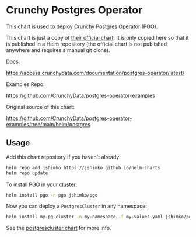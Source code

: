 # Crunchy Postgres Operator

This chart is used to deploy [Crunchy Postgres Operator](https://access.crunchydata.com/documentation/postgres-operator/latest) (PGO).

This chart is just a copy of [their official chart](https://github.com/CrunchyData/postgres-operator-examples/tree/main/helm/install). It is only copied here so that it is published in a Helm repository (the official chart is not published anywhere and requires a manual git clone).

Docs:

<https://access.crunchydata.com/documentation/postgres-operator/latest/>

Examples Repo:

<https://github.com/CrunchyData/postgres-operator-examples>

Original source of this chart:

<https://github.com/CrunchyData/postgres-operator-examples/tree/main/helm/postgres>

## Usage

Add this chart repository if you haven't already:

```sh
helm repo add jshimko https://jshimko.github.io/helm-charts
helm repo update
```

To install PGO in your cluster:

```sh
helm install pgo -n pgo jshimko/pgo
```

Now you can deploy a `PostgresCluster` in any namespace:

```sh
helm install my-pg-cluster -n my-namespace -f my-values.yaml jshimko/postgrescluster
```

See the [postgrescluster chart](../postgrescluster) for more info.
